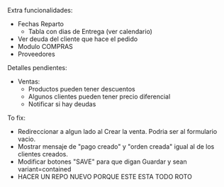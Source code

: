Extra funcionalidades:

- Fechas Reparto
  - Tabla con dias de Entrega (ver calendario)
- Ver deuda del cliente que hace el pedido
- Modulo COMPRAS
- Proveedores

Detalles pendientes:

- Ventas:
  - Productos pueden tener descuentos
  - Algunos clientes pueden tener precio diferencial
  - Notificar si hay deudas

To fix:

- Redireccionar a algun lado al Crear la venta. Podria ser al formulario vacio.
- Mostrar mensaje de "pago creado" y "orden creada" igual al de los clientes creados.
- Modificar botones "SAVE" para que digan Guardar y sean variant=contained
- HACER UN REPO NUEVO PORQUE ESTE ESTA TODO ROTO
